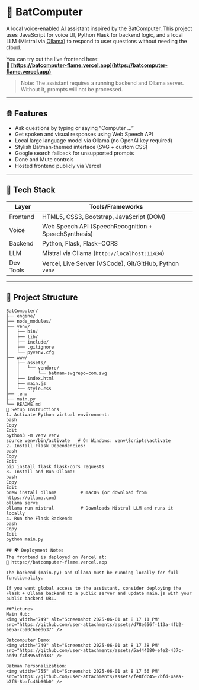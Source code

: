 # 🦇 BatComputer

A local voice-enabled AI assistant inspired by the BatComputer. This project uses JavaScript for voice UI, Python Flask for backend logic, and a local LLM (Mistral via [Ollama](https://ollama.com/)) to respond to user questions without needing the cloud.

You can try out the live frontend here:  
🔗 **[https://batcomputer-flame.vercel.app](https://batcomputer-flame.vercel.app)**  
> Note: The assistant requires a running backend and Ollama server. Without it, prompts will not be processed.

---

## 🌐 Features

- Ask questions by typing or saying “Computer …”  
- Get spoken and visual responses using Web Speech API  
- Local large language model via Ollama (no OpenAI key required)  
- Stylish Batman-themed interface (SVG + custom CSS)  
- Google search fallback for unsupported prompts  
- Done and Mute controls  
- Hosted frontend publicly via Vercel

---

## 🧠 Tech Stack

| Layer       | Tools/Frameworks |
|-------------|------------------|
| Frontend    | HTML5, CSS3, Bootstrap, JavaScript (DOM) |
| Voice       | Web Speech API (SpeechRecognition + SpeechSynthesis) |
| Backend     | Python, Flask, Flask-CORS |
| LLM         | Mistral via Ollama (`http://localhost:11434`) |
| Dev Tools   | Vercel, Live Server (VSCode), Git/GitHub, Python `venv` |

---

## 📁 Project Structure

```plaintext
BatComputer/
├── engine/
├── node_modules/
├── venv/
│   ├── bin/
│   ├── lib/
│   ├── include/
│   ├── .gitignore
│   └── pyvenv.cfg
├── www/
│   ├── assets/
│   │   └── vendore/
│   │       └── batman-svgrepo-com.svg
│   ├── index.html
│   ├── main.js
│   └── style.css
├── .env
├── main.py
└── README.md
🚀 Setup Instructions
1. Activate Python virtual environment:
bash
Copy
Edit
python3 -m venv venv
source venv/bin/activate   # On Windows: venv\Scripts\activate
2. Install Flask Dependencies:
bash
Copy
Edit
pip install flask flask-cors requests
3. Install and Run Ollama:
bash
Copy
Edit
brew install ollama         # macOS (or download from https://ollama.com)
ollama serve
ollama run mistral          # Downloads Mistral LLM and runs it locally
4. Run the Flask Backend:
bash
Copy
Edit
python main.py

## 🌍 Deployment Notes
The frontend is deployed on Vercel at:
🔗 https://batcomputer-flame.vercel.app

The backend (main.py) and Ollama must be running locally for full functionality.

If you want global access to the assistant, consider deploying the Flask + Ollama backend to a public server and update main.js with your public backend URL.

##Pictures
Main Hub:
<img width="749" alt="Screenshot 2025-06-01 at 8 17 11 PM" src="https://github.com/user-attachments/assets/d78e656f-113a-4fb2-ae5a-c5a0c6ee0637" />

Batcomputer Demo:
<img width="749" alt="Screenshot 2025-06-01 at 8 17 38 PM" src="https://github.com/user-attachments/assets/5a444080-efe2-437c-add9-f4f3956fcd33" />

Batman Personalization:
<img width="755" alt="Screenshot 2025-06-01 at 8 17 56 PM" src="https://github.com/user-attachments/assets/fe8fdc45-2bfd-4aea-b7f5-8bafc46b60b0" />
